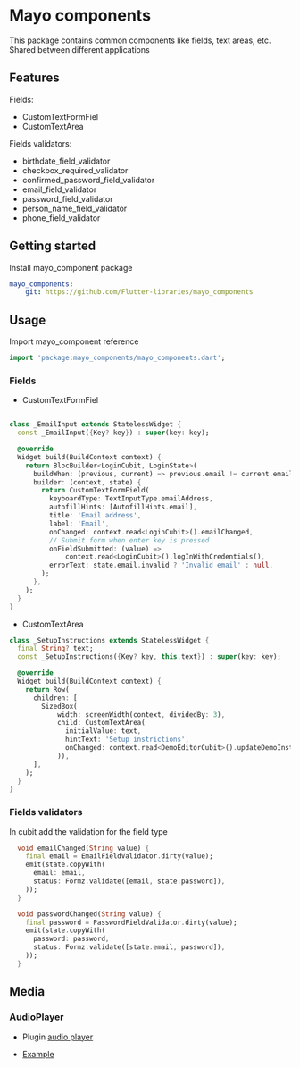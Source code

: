 # Mayo components

This package contains common components like fields, text areas, etc. Shared between different applications

## Features

Fields:
- CustomTextFormFiel
- CustomTextArea

Fields validators:
- birthdate_field_validator
- checkbox_required_validator
- confirmed_password_field_validator
- email_field_validator
- password_field_validator
- person_name_field_validator
- phone_field_validator

## Getting started

Install mayo_component package

```yaml
mayo_components:
    git: https://github.com/Flutter-libraries/mayo_components
```

## Usage

Import mayo_component reference

```dart
import 'package:mayo_components/mayo_components.dart';
```

### Fields

- CustomTextFormFiel
```dart

class _EmailInput extends StatelessWidget {
  const _EmailInput({Key? key}) : super(key: key);

  @override
  Widget build(BuildContext context) {
    return BlocBuilder<LoginCubit, LoginState>(
      buildWhen: (previous, current) => previous.email != current.email,
      builder: (context, state) {
        return CustomTextFormField(
          keyboardType: TextInputType.emailAddress,
          autofillHints: [AutofillHints.email],
          title: 'Email address',
          label: 'Email',
          onChanged: context.read<LoginCubit>().emailChanged,
          // Submit form when enter key is pressed
          onFieldSubmitted: (value) =>
              context.read<LoginCubit>().logInWithCredentials(),
          errorText: state.email.invalid ? 'Invalid email' : null,
        );
      },
    );
  }
}
```

- CustomTextArea
```dart
class _SetupInstructions extends StatelessWidget {
  final String? text;
  const _SetupInstructions({Key? key, this.text}) : super(key: key);

  @override
  Widget build(BuildContext context) {
    return Row(
      children: [
        SizedBox(
            width: screenWidth(context, dividedBy: 3),
            child: CustomTextArea(
              initialValue: text,
              hintText: 'Setup instrictions',
              onChanged: context.read<DemoEditorCubit>().updateDemoInstructions,
            )),
      ],
    );
  }
}
```

### Fields validators

In cubit add the validation for the field type

```dart
  void emailChanged(String value) {
    final email = EmailFieldValidator.dirty(value);
    emit(state.copyWith(
      email: email,
      status: Formz.validate([email, state.password]),
    ));
  }

  void passwordChanged(String value) {
    final password = PasswordFieldValidator.dirty(value);
    emit(state.copyWith(
      password: password,
      status: Formz.validate([state.email, password]),
    ));
  }
```

## Media

### AudioPlayer

- Plugin [audio player](https://pub.dev/packages/audioplayers)

- [Example](https://github.com/bluefireteam/audioplayers/blob/main/packages/audioplayers/example/lib/components/player_widget.dart)